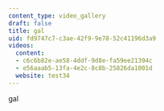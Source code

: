 ```yaml
---
content_type: video_gallery
draft: false
title: gal
uid: fd9747c7-c3ae-42f9-9e78-52c41196d3a9
videos:
  content:
  - c6c6b82e-ae58-4ddf-9d8e-fa59ee21394c
  - e56aaab5-13fa-4e2c-8c8b-25826da1001d
  website: test34
---
```

gal